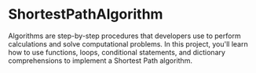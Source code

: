 # ShortestPathAlgorithm
Algorithms are step-by-step procedures that developers use to perform calculations and solve computational problems.  In this project, you'll learn how to use functions, loops, conditional statements, and dictionary comprehensions to implement a Shortest Path algorithm.
